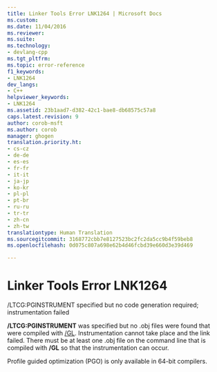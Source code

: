 ```yaml
---
title: Linker Tools Error LNK1264 | Microsoft Docs
ms.custom: 
ms.date: 11/04/2016
ms.reviewer: 
ms.suite: 
ms.technology:
- devlang-cpp
ms.tgt_pltfrm: 
ms.topic: error-reference
f1_keywords:
- LNK1264
dev_langs:
- C++
helpviewer_keywords:
- LNK1264
ms.assetid: 23b1aad7-d382-42c1-bae8-db68575c57a8
caps.latest.revision: 9
author: corob-msft
ms.author: corob
manager: ghogen
translation.priority.ht:
- cs-cz
- de-de
- es-es
- fr-fr
- it-it
- ja-jp
- ko-kr
- pl-pl
- pt-br
- ru-ru
- tr-tr
- zh-cn
- zh-tw
translationtype: Human Translation
ms.sourcegitcommit: 3168772cbb7e8127523bc2fc2da5cc9b4f59beb8
ms.openlocfilehash: 0d075c807a698e62b4d46fcbd39e660d3e39d469

---
```

# Linker Tools Error LNK1264
/LTCG:PGINSTRUMENT specified but no code generation required; instrumentation failed  
  
 **/LTCG:PGINSTRUMENT** was specified but no .obj files were found that were compiled with [/GL](../../build/reference/gl-whole-program-optimization.md). Instrumentation cannot take place and the link failed. There must be at least one .obj file on the command line that is compiled with **/GL** so that the instrumentation can occur.  
  
 Profile guided optimization (PGO) is only available in 64-bit compilers.


<!--HONumber=Jan17_HO1-->


